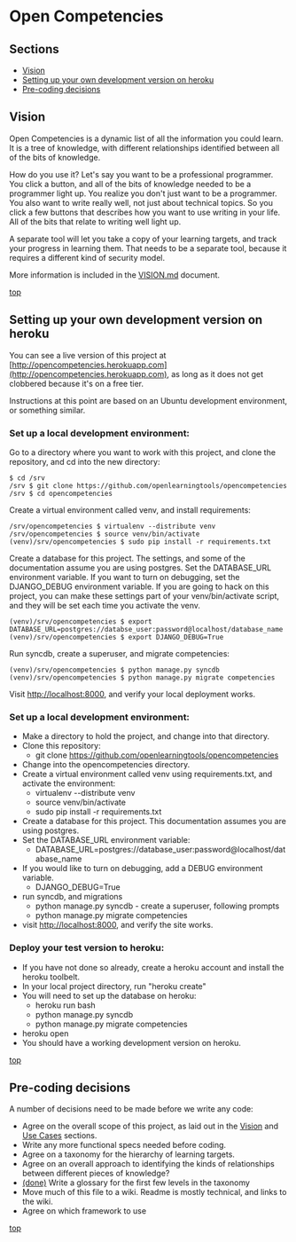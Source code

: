 <a name="top"></a>Open Competencies
===

Sections
---
- [Vision](#vision)
- [Setting up your own development version on heroku](#dev_setup)
- [Pre-coding decisions](#pre_coding_decisions)

<a name="vision"></a>Vision
-------
Open Competencies is a dynamic list of all the information you could learn.  It is a tree of knowledge, with different relationships identified between all of the bits of knowledge.

How do you use it?  Let's say you want to be a professional programmer.  You click a button, and all of the bits of knowledge needed to be a programmer light up.  You realize you don't just want to be a programmer.  You  also want to write really well, not just about technical topics.  So you click a few buttons that describes how you want to use writing in your life.  All of the bits that relate to writing well light up.

A separate tool will let you take a copy of your learning targets, and track your progress in learning them.  That needs to be a separate tool, because it requires a different kind of security model.

More information is included in the [VISION.md](https://github.com/openlearningtools/opencompetencies/blob/master/docs/VISION.md) document.

[top](#top)

<a name="dev_setup"></a>Setting up your own development version on heroku
---
You can see a live version of this project at [http://opencompetencies.herokuapp.com](http://opencompetencies.herokuapp.com), as long as it does not get clobbered because it's on a free tier.

Instructions at this point are based on an Ubuntu development environment, or something similar.

### Set up a local development environment:
Go to a directory where you want to work with this project, and clone the repository, and cd into the new directory:

    $ cd /srv
    /srv $ git clone https://github.com/openlearningtools/opencompetencies
    /srv $ cd opencompetencies

Create a virtual environment called venv, and install requirements:

    /srv/opencompetencies $ virtualenv --distribute venv
    /srv/opencompetencies $ source venv/bin/activate
    (venv)/srv/opencompetencies $ sudo pip install -r requirements.txt

Create a database for this project.  The settings, and some of the documentation assume you are using postgres. Set the DATABASE_URL environment variable.  If you want to turn on debugging, set the DJANGO_DEBUG environment variable.  If you are going to hack on this project, you can make these settings part of your venv/bin/activate script, and they will be set each time you activate the venv.

    (venv)/srv/opencompetencies $ export DATABASE_URL=postgres://databse_user:password@localhost/database_name
    (venv)/srv/opencompetencies $ export DJANGO_DEBUG=True

Run syncdb, create a superuser, and migrate competencies:

    (venv)/srv/opencompetencies $ python manage.py syncdb
    (venv)/srv/opencompetencies $ python manage.py migrate competencies

Visit [http://localhost:8000](http://localhost:8000), and verify your local deployment works.

### Set up a local development environment:
- Make a directory to hold the project, and change into that directory.
- Clone this repository:
    - git clone https://github.com/openlearningtools/opencompetencies
- Change into the opencompetencies directory.
- Create a virtual environment called venv using requirements.txt, and activate the environment:
    - virtualenv --distribute venv
    - source venv/bin/activate
    - sudo pip install -r requirements.txt
- Create a database for this project.  This documentation assumes you are using postgres.
- Set the DATABASE_URL environment variable:
    - DATABASE_URL=postgres://database_user:password@localhost/database_name
- If you would like to turn on debugging, add a DEBUG environment variable.
    - DJANGO_DEBUG=True
- run syncdb, and migrations
    - python manage.py syncdb
	 	  - create a superuser, following prompts
    - python manage.py migrate competencies
- visit [http://localhost:8000](http://localhost:8000), and verify the site works.

### Deploy your test version to heroku:
- If you have not done so already, create a heroku account and install the heroku toolbelt.
- In your local project directory, run "heroku create"
- You will need to set up the database on heroku:
    - heroku run bash
    - python manage.py syncdb
    - python manage.py migrate competencies
- heroku open
- You should have a working development version on heroku.

[top](#top)

<a name="pre_coding_decisions"></a>Pre-coding decisions
---
A number of decisions need to be made before we write any code:
- Agree on the overall scope of this project, as laid out in the [Vision](#vision) and [Use Cases](#use_cases) sections.
- Write any more functional specs needed before coding.
- Agree on a taxonomy for the hierarchy of learning targets.
- Agree on an overall approach to identifying the kinds of relationships between different pieces of knowledge?
- [(done)](https://github.com/openlearningtools/opencompetencies/blob/master/GLOSSARY.md) Write a glossary for the first few levels in the taxonomy
- Move much of this file to a wiki. Readme is mostly technical, and links to the wiki.
- Agree on which framework to use

[top](#top)
